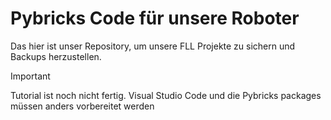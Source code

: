 # Pybricks Code für unsere Roboter

Das hier ist unser Repository, um unsere FLL Projekte zu sichern und Backups herzustellen.

> [!IMPORTANT]
> Tutorial ist noch nicht fertig. Visual Studio Code und die Pybricks packages müssen anders vorbereitet werden 